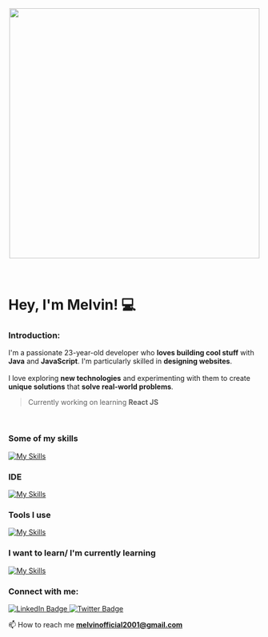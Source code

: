 <div id="header" align="center">
<img src="https://media.giphy.com/media/v1.Y2lkPTc5MGI3NjExMjk0NzJrM29mazhxYm5yZjk1aXIzMm11cHpzb3ljNm80bm9zYjhjeiZlcD12MV9pbnRlcm5hbF9naWZfYnlfaWQmY3Q9Zw/hrSFdM4rg8VFpXyz2m/giphy.gif"  width="500"/>
</div>
<br/>
<br/>

# **Hey, I'm Melvin! 💻**

### **Introduction:**

I'm a passionate 23-year-old developer who **loves building cool stuff** with **Java** and **JavaScript**. I'm particularly skilled in **designing websites**.
<br/>
<br/>
I love exploring **new technologies** and experimenting with them to create **unique solutions** that **solve real-world problems**.

> Currently working on learning **React JS**
<br/>

### **Some of my skills**
[![My Skills](https://skillicons.dev/icons?i=java,js,html,css,jquery,mysql&perline=3)](https://skillicons.dev)

### **IDE**
[![My Skills](https://skillicons.dev/icons?i=vscode,eclipse,idea,sublime&perline=3)](https://skillicons.dev)

### **Tools I use**
[![My Skills](https://skillicons.dev/icons?i=git,github,discord,notion,powershell,stackoverflow,vercel&perline=3)](https://skillicons.dev)

### **I want to learn/ I'm currently learning**
[![My Skills](https://skillicons.dev/icons?i=react,ts,tailwind&perline=3)](https://skillicons.dev)

<h3 align="left">Connect with me:</h3>
<div id="badges">
  <a href="https://linkedin.com/in/melvin-kj" target="blank">
    <img src="https://img.shields.io/badge/LinkedIn-blue?style=for-the-badge&logo=linkedin&logoColor=white" alt="LinkedIn Badge"/>
  </a>
  <a href="https://twitter.com/melvin_codes" target="blank">
    <img src="https://img.shields.io/badge/Twitter-blue?style=for-the-badge&logo=twitter&logoColor=white" alt="Twitter Badge"/>
  </a>
</div>


📫 How to reach me **melvinofficial2001@gmail.com**


